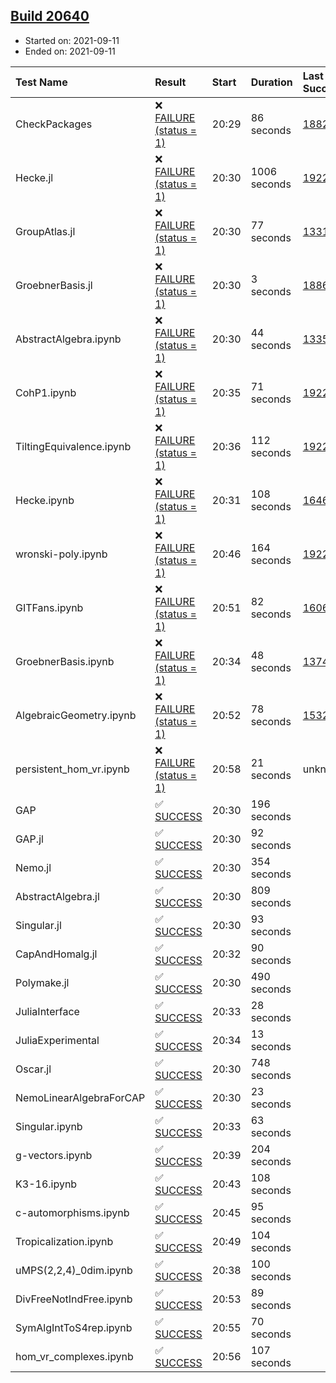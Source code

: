 ## [Build 20640](https://oscarci.mathematik.uni-kl.de/job/oscar/20640/)

* Started on: 2021-09-11
* Ended on: 2021-09-11

| Test Name    | Result | Start | Duration | Last Success | First Failure |
|:-------------|:-------|:------|:---------|:-------------|:--------------|
| CheckPackages | ❌ [FAILURE (status = 1)](https://oscarci.mathematik.uni-kl.de/job/oscar/20640/artifact/logs/build-20640/CheckPackages.log) | 20:29 | 86 seconds | [18822](https://oscarci.mathematik.uni-kl.de/job/oscar/18822/) | [18823](https://oscarci.mathematik.uni-kl.de/job/oscar/18823/) |
| Hecke.jl | ❌ [FAILURE (status = 1)](https://oscarci.mathematik.uni-kl.de/job/oscar/20640/artifact/logs/build-20640/Hecke.jl.log) | 20:30 | 1006 seconds | [19222](https://oscarci.mathematik.uni-kl.de/job/oscar/19222/) | [20152](https://oscarci.mathematik.uni-kl.de/job/oscar/20152/) |
| GroupAtlas.jl | ❌ [FAILURE (status = 1)](https://oscarci.mathematik.uni-kl.de/job/oscar/20640/artifact/logs/build-20640/GroupAtlas.jl.log) | 20:30 | 77 seconds | [13311](https://oscarci.mathematik.uni-kl.de/job/oscar/13311/) | [13312](https://oscarci.mathematik.uni-kl.de/job/oscar/13312/) |
| GroebnerBasis.jl | ❌ [FAILURE (status = 1)](https://oscarci.mathematik.uni-kl.de/job/oscar/20640/artifact/logs/build-20640/GroebnerBasis.jl.log) | 20:30 | 3 seconds | [18864](https://oscarci.mathematik.uni-kl.de/job/oscar/18864/) | [18865](https://oscarci.mathematik.uni-kl.de/job/oscar/18865/) |
| AbstractAlgebra.ipynb | ❌ [FAILURE (status = 1)](https://oscarci.mathematik.uni-kl.de/job/oscar/20640/artifact/logs/build-20640/AbstractAlgebra.ipynb.log) | 20:30 | 44 seconds | [13355](https://oscarci.mathematik.uni-kl.de/job/oscar/13355/) | [13356](https://oscarci.mathematik.uni-kl.de/job/oscar/13356/) |
| CohP1.ipynb | ❌ [FAILURE (status = 1)](https://oscarci.mathematik.uni-kl.de/job/oscar/20640/artifact/logs/build-20640/CohP1.ipynb.log) | 20:35 | 71 seconds | [19222](https://oscarci.mathematik.uni-kl.de/job/oscar/19222/) | [20152](https://oscarci.mathematik.uni-kl.de/job/oscar/20152/) |
| TiltingEquivalence.ipynb | ❌ [FAILURE (status = 1)](https://oscarci.mathematik.uni-kl.de/job/oscar/20640/artifact/logs/build-20640/TiltingEquivalence.ipynb.log) | 20:36 | 112 seconds | [19222](https://oscarci.mathematik.uni-kl.de/job/oscar/19222/) | [20152](https://oscarci.mathematik.uni-kl.de/job/oscar/20152/) |
| Hecke.ipynb | ❌ [FAILURE (status = 1)](https://oscarci.mathematik.uni-kl.de/job/oscar/20640/artifact/logs/build-20640/Hecke.ipynb.log) | 20:31 | 108 seconds | [16463](https://oscarci.mathematik.uni-kl.de/job/oscar/16463/) | [16464](https://oscarci.mathematik.uni-kl.de/job/oscar/16464/) |
| wronski-poly.ipynb | ❌ [FAILURE (status = 1)](https://oscarci.mathematik.uni-kl.de/job/oscar/20640/artifact/logs/build-20640/wronski-poly.ipynb.log) | 20:46 | 164 seconds | [19222](https://oscarci.mathematik.uni-kl.de/job/oscar/19222/) | [20152](https://oscarci.mathematik.uni-kl.de/job/oscar/20152/) |
| GITFans.ipynb | ❌ [FAILURE (status = 1)](https://oscarci.mathematik.uni-kl.de/job/oscar/20640/artifact/logs/build-20640/GITFans.ipynb.log) | 20:51 | 82 seconds | [16068](https://oscarci.mathematik.uni-kl.de/job/oscar/16068/) | [16069](https://oscarci.mathematik.uni-kl.de/job/oscar/16069/) |
| GroebnerBasis.ipynb | ❌ [FAILURE (status = 1)](https://oscarci.mathematik.uni-kl.de/job/oscar/20640/artifact/logs/build-20640/GroebnerBasis.ipynb.log) | 20:34 | 48 seconds | [13748](https://oscarci.mathematik.uni-kl.de/job/oscar/13748/) | [13749](https://oscarci.mathematik.uni-kl.de/job/oscar/13749/) |
| AlgebraicGeometry.ipynb | ❌ [FAILURE (status = 1)](https://oscarci.mathematik.uni-kl.de/job/oscar/20640/artifact/logs/build-20640/AlgebraicGeometry.ipynb.log) | 20:52 | 78 seconds | [15322](https://oscarci.mathematik.uni-kl.de/job/oscar/15322/) | [15323](https://oscarci.mathematik.uni-kl.de/job/oscar/15323/) |
| persistent_hom_vr.ipynb | ❌ [FAILURE (status = 1)](https://oscarci.mathematik.uni-kl.de/job/oscar/20640/artifact/logs/build-20640/persistent_hom_vr.ipynb.log) | 20:58 | 21 seconds | unknown | unknown |
| GAP | ✅ [SUCCESS](https://oscarci.mathematik.uni-kl.de/job/oscar/20640/artifact/logs/build-20640/GAP.log) | 20:30 | 196 seconds |  |  |
| GAP.jl | ✅ [SUCCESS](https://oscarci.mathematik.uni-kl.de/job/oscar/20640/artifact/logs/build-20640/GAP.jl.log) | 20:30 | 92 seconds |  |  |
| Nemo.jl | ✅ [SUCCESS](https://oscarci.mathematik.uni-kl.de/job/oscar/20640/artifact/logs/build-20640/Nemo.jl.log) | 20:30 | 354 seconds |  |  |
| AbstractAlgebra.jl | ✅ [SUCCESS](https://oscarci.mathematik.uni-kl.de/job/oscar/20640/artifact/logs/build-20640/AbstractAlgebra.jl.log) | 20:30 | 809 seconds |  |  |
| Singular.jl | ✅ [SUCCESS](https://oscarci.mathematik.uni-kl.de/job/oscar/20640/artifact/logs/build-20640/Singular.jl.log) | 20:30 | 93 seconds |  |  |
| CapAndHomalg.jl | ✅ [SUCCESS](https://oscarci.mathematik.uni-kl.de/job/oscar/20640/artifact/logs/build-20640/CapAndHomalg.jl.log) | 20:32 | 90 seconds |  |  |
| Polymake.jl | ✅ [SUCCESS](https://oscarci.mathematik.uni-kl.de/job/oscar/20640/artifact/logs/build-20640/Polymake.jl.log) | 20:30 | 490 seconds |  |  |
| JuliaInterface | ✅ [SUCCESS](https://oscarci.mathematik.uni-kl.de/job/oscar/20640/artifact/logs/build-20640/JuliaInterface.log) | 20:33 | 28 seconds |  |  |
| JuliaExperimental | ✅ [SUCCESS](https://oscarci.mathematik.uni-kl.de/job/oscar/20640/artifact/logs/build-20640/JuliaExperimental.log) | 20:34 | 13 seconds |  |  |
| Oscar.jl | ✅ [SUCCESS](https://oscarci.mathematik.uni-kl.de/job/oscar/20640/artifact/logs/build-20640/Oscar.jl.log) | 20:30 | 748 seconds |  |  |
| NemoLinearAlgebraForCAP | ✅ [SUCCESS](https://oscarci.mathematik.uni-kl.de/job/oscar/20640/artifact/logs/build-20640/NemoLinearAlgebraForCAP.log) | 20:30 | 23 seconds |  |  |
| Singular.ipynb | ✅ [SUCCESS](https://oscarci.mathematik.uni-kl.de/job/oscar/20640/artifact/logs/build-20640/Singular.ipynb.log) | 20:33 | 63 seconds |  |  |
| g-vectors.ipynb | ✅ [SUCCESS](https://oscarci.mathematik.uni-kl.de/job/oscar/20640/artifact/logs/build-20640/g-vectors.ipynb.log) | 20:39 | 204 seconds |  |  |
| K3-16.ipynb | ✅ [SUCCESS](https://oscarci.mathematik.uni-kl.de/job/oscar/20640/artifact/logs/build-20640/K3-16.ipynb.log) | 20:43 | 108 seconds |  |  |
| c-automorphisms.ipynb | ✅ [SUCCESS](https://oscarci.mathematik.uni-kl.de/job/oscar/20640/artifact/logs/build-20640/c-automorphisms.ipynb.log) | 20:45 | 95 seconds |  |  |
| Tropicalization.ipynb | ✅ [SUCCESS](https://oscarci.mathematik.uni-kl.de/job/oscar/20640/artifact/logs/build-20640/Tropicalization.ipynb.log) | 20:49 | 104 seconds |  |  |
| uMPS(2,2,4)_0dim.ipynb | ✅ [SUCCESS](https://oscarci.mathematik.uni-kl.de/job/oscar/20640/artifact/logs/build-20640/uMPS-2-2-4-_0dim.ipynb.log) | 20:38 | 100 seconds |  |  |
| DivFreeNotIndFree.ipynb | ✅ [SUCCESS](https://oscarci.mathematik.uni-kl.de/job/oscar/20640/artifact/logs/build-20640/DivFreeNotIndFree.ipynb.log) | 20:53 | 89 seconds |  |  |
| SymAlgIntToS4rep.ipynb | ✅ [SUCCESS](https://oscarci.mathematik.uni-kl.de/job/oscar/20640/artifact/logs/build-20640/SymAlgIntToS4rep.ipynb.log) | 20:55 | 70 seconds |  |  |
| hom_vr_complexes.ipynb | ✅ [SUCCESS](https://oscarci.mathematik.uni-kl.de/job/oscar/20640/artifact/logs/build-20640/hom_vr_complexes.ipynb.log) | 20:56 | 107 seconds |  |  |
